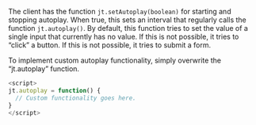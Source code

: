The client has the function `jt.setAutoplay(boolean)` for starting and stopping autoplay. When true, this sets an interval that regularly calls the function `jt.autoplay()`. By default, this function tries to set the value of a single input that currently has no value. If this is not possible, it tries to “click” a button. If this is not possible, it tries to submit a form.

To implement custom autoplay functionality, simply overwrite the “jt.autoplay” function.

```javascript
<script>
jt.autoplay = function() {
  // Custom functionality goes here.
}
</script>
```
